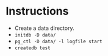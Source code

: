 # Instructions

- Create a data directory.
- `initdb -D data/`
- `pg_ctl -D data/ -l logfile start`
- `createdb test`
